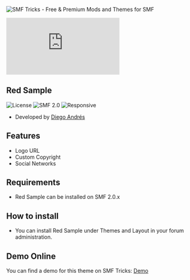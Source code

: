 ![SMF Tricks - Free & Premium Mods and Themes for SMF](https://smftricks.com/logos/logo.png)

![Theme Preview](https://custom.simplemachines.org/index.php?action=download;theme=2798;attach=232966;image)
 
## Red Sample
![License](https://img.shields.io/badge/License-MPL2.0-a05a3f?style=flat-square) ![SMF 2.0](https://img.shields.io/badge/SMF-2.0-996ee1?style=flat-square) ![Responsive](https://img.shields.io/badge/Responsive-No-6e97e1?style=flat-square)

* Developed by [Diego Andrés](https://github.com/DiegoAndresCortes)

## Features
- Logo URL
- Custom Copyright
- Social Networks

## Requirements
* Red Sample can be installed on SMF 2.0.x

## How to install
* You can install Red Sample under Themes and Layout in your forum administration.

## Demo Online
You can find a demo for this theme on SMF Tricks: [Demo](https://demo.smftricks.com/index.php?theme=35)